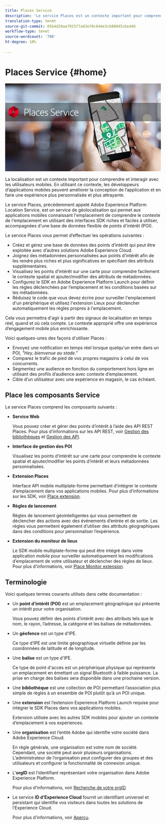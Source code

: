 ```yaml
---
title: Places Service
description: 'Le service Places est un contexte important pour comprendre l’engagement des utilisateurs mobiles. En utilisant ce contexte, les développeurs d’applications mobiles peuvent améliorer la conception de l’application et en faire une expérience plus personnalisée et plus attrayante. '
translation-type: tm+mt
source-git-commit: 05b4d29aa7925f7a43e70c644e3cb88045cbe446
workflow-type: tm+mt
source-wordcount: '708'
ht-degree: 10%

---
```



# Places Service {#home}

![&quot;Places Service&quot;](/help/assets/places-service-header.png)

La localisation est un contexte important pour comprendre et interagir avec les utilisateurs mobiles. En utilisant ce contexte, les développeurs d’applications mobiles peuvent améliorer la conception de l’application et en faire une expérience plus personnalisée et plus attrayante.

Le service Places, précédemment appelé Adobe Experience Platform Location Service, est un service de géolocalisation qui permet aux applications mobiles connaissant l&#39;emplacement de comprendre le contexte de l&#39;emplacement en utilisant des interfaces SDK riches et faciles à utiliser, accompagnées d&#39;une base de données flexible de points d&#39;intérêt (POI).

Le service Places vous permet d’effectuer les opérations suivantes :

* Créez et gérez une base de données des points d’intérêt qui peut être exploitée avec d’autres solutions Adobe Experience Cloud.
* Joignez des métadonnées personnalisées aux points d’intérêt afin de les rendre plus riches et plus significatives en spécifiant des attributs supplémentaires.
* Visualisez les points d’intérêt sur une carte pour comprendre facilement le contexte spatial et ajouter/modifier des attributs de métadonnées.
* Configurez le SDK en Adobe Experience Platform Launch pour définir les règles déclenchées par l’emplacement et les conditions basées sur les métadonnées.
* Réduisez le code que vous devez écrire pour surveiller l&#39;emplacement d&#39;un périphérique et utilisez l&#39;extension Lieux pour déclencher automatiquement les règles propres à l&#39;emplacement.

Cela vous permettra d&#39;agir à partir des signaux de localisation en temps réel, quand et où cela compte. Le contexte approprié offre une expérience d’engagement mobile plus enrichissante.

Voici quelques-unes des façons d&#39;utiliser Places :

* Envoyez une notification en temps réel lorsque quelqu&#39;un entre dans un POI, *&quot;Hey..bienvenue au stade.&quot;*
* Comparez le trafic de pied de vos propres magasins à celui de vos concurrents.
* Segmentez une audience en fonction du comportement hors ligne en utilisant des profils d’audience avec contexte d’emplacement.
* Cible d’un utilisateur avec une expérience en magasin, le cas échéant.

## Place les composants Service

Le service Places comprend les composants suivants :

* **Service Web**

   Vous pouvez créer et gérer des points d’intérêt à l’aide des API REST Places. Pour plus d’informations sur les API REST, voir [Gestion des bibliothèques](/help/web-service-api/api-usage/manage-libraries/manage-libraries.md) et [Gestion des API](/help/web-service-api/api-usage/manage-pois/manage-pois.md).

* **Interface de gestion des POI**

   Visualisez les points d’intérêt sur une carte pour comprendre le contexte spatial et ajouter/modifier les points d’intérêt et leurs métadonnées personnalisées.

* **Extension Places**

   Interface API mobile multiplate-forme permettant d’intégrer le contexte d’emplacement dans vos applications mobiles. Pour plus d’informations sur les SDK, voir [Place extension](/help/places-ext-aep-sdks/places-extension/places-extension.md).

* **Règles de lancement**

   Règles de lancement géointelligentes qui vous permettent de déclencher des actions avec des événements d’entrée et de sortie. Les règles vous permettent également d’utiliser des attributs géographiques dans des conditions pour personnaliser l’expérience.

* **Extension du moniteur de lieux**

   Le SDK mobile multiplate-forme qui peut être intégré dans votre application mobile pour surveiller automatiquement les modifications d’emplacement de votre utilisateur et déclencher des règles de lieux. Pour plus d’informations, voir [Place Monitor extension](/help/places-ext-aep-sdks/places-monitor-extension/places-monitor-extension.md).

## Terminologie

Voici quelques termes courants utilisés dans cette documentation :

* Un **point d’intérêt (POI)** est un emplacement géographique qui présente un intérêt pour votre organisation.

   Vous pouvez définir des points d’intérêt avec des attributs tels que le nom, le rayon, l’adresse, la catégorie et les balises de métadonnées.

* Un **géofence** est un type d&#39;IPE.

   Ce type d’IPE est une limite géographique virtuelle définie par les coordonnées de latitude et de longitude.

* Une **balise** est un type d&#39;IPE.

   Ce type de point d&#39;accès est un périphérique physique qui représente un emplacement en émettant un signal Bluetooth à faible puissance. La prise en charge des balises sera disponible dans une prochaine version.

* Une **bibliothèque** est une collection de POI permettant l’association plus simple de règles à un ensemble de POI plutôt qu’à un POI unique.

* Une **extension** est l’extension Experience Platform Launch requise pour intégrer le SDK Places dans vos applications mobiles.

   Extension utilisée avec les autres SDK mobiles pour ajouter un contexte d’emplacement à vos expériences.

* Une **organisation** est l’entité Adobe qui identifie votre société dans Adobe Experience Cloud.

   En règle générale, une organisation est votre nom de société. Cependant, une société peut avoir plusieurs organisations. L’administrateur de l’organisation peut configurer des groupes et des utilisateurs et configurer la fonctionnalité de connexion unique.

* L’**orgID** est l’identifiant représentant votre organisation dans Adobe Experience Platform.

   Pour plus d’informations, voir [Recherche de votre orgID](https://forums.adobe.com/thread/2339895).

* Le service **ID d’Experience Cloud** fournit un identifiant universel et persistant qui identifie vos visiteurs dans toutes les solutions de l’Experience Cloud.

   Pour plus d’informations, voir [Aperçu](https://docs.adobe.com/content/help/fr-FR/id-service/using/intro/overview.html).
